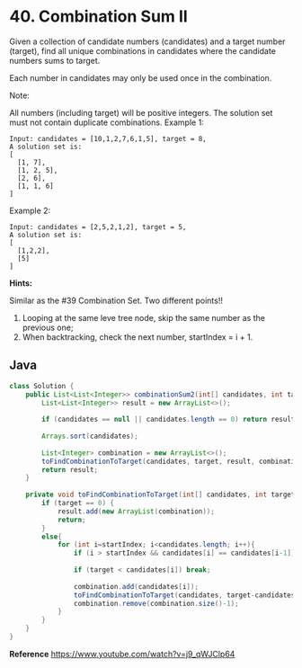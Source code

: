 # 40. Combination Sum II

Given a collection of candidate numbers (candidates) and a target number (target), find all unique combinations in candidates where the candidate numbers sums to target.

Each number in candidates may only be used once in the combination.

Note:

All numbers (including target) will be positive integers.
The solution set must not contain duplicate combinations.
Example 1:
```
Input: candidates = [10,1,2,7,6,1,5], target = 8,
A solution set is:
[
  [1, 7],
  [1, 2, 5],
  [2, 6],
  [1, 1, 6]
]
```
Example 2:
```
Input: candidates = [2,5,2,1,2], target = 5,
A solution set is:
[
  [1,2,2],
  [5]
]
```

**Hints:**

Similar as the #39 Combination Set. Two different points!!
1. Looping at the same leve tree node, skip the same number as the previous one;
2. When backtracking, check the next number, startIndex = i + 1.

## Java
```java
class Solution {
    public List<List<Integer>> combinationSum2(int[] candidates, int target) {
        List<List<Integer>> result = new ArrayList<>();
        
        if (candidates == null || candidates.length == 0) return result;
        
        Arrays.sort(candidates);
        
        List<Integer> combination = new ArrayList<>();
        toFindCombinationToTarget(candidates, target, result, combination, 0);
        return result;
    }
    
    private void toFindCombinationToTarget(int[] candidates, int target, List<List<Integer>> result, List<Integer> combination, int startIndex){
        if (target == 0) {
            result.add(new ArrayList(combination));
            return;
        }
        else{
            for (int i=startIndex; i<candidates.length; i++){
                if (i > startIndex && candidates[i] == candidates[i-1]) continue;    //skip if the number is the same as the previous one (diff from #39 pt1)
                
                if (target < candidates[i]) break;
                
                combination.add(candidates[i]);
                toFindCombinationToTarget(candidates, target-candidates[i], result, combination, i+1);     //start from next Index (diff from #39 pt2)
                combination.remove(combination.size()-1);
            }
        }
    }
}
```

**Reference**
https://www.youtube.com/watch?v=j9_qWJClp64
